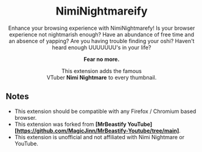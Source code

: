 <div align = center>

# NimiNightmareify

Enhance your browsing experience with NimiNightmarefy! 
Is your browser experience not nightmarish enough? 
Have an abundance of free time and an absence of yapping? 
Are you having trouble finding your oshi? 
Haven't heard enough UUUUUUU's in your life?

**Fear no more.**

This extension adds the famous  
VTuber **Nimi Nightmare** to every thumbnail.

[comment]: <> ( [![Button Download Firefox]][Download Firefox] )
[comment]: <> ( [![Button Download Chrome]][Download Chrome/Edge] )

</div>

## Notes

- This extension should be compatible with any Firefox / Chromium based browser.
- This extension was forked from **[MrBeastify YouTube][https://github.com/MagicJinn/MrBeastify-Youtube/tree/main]**.
- This extension is unofficial and not affiliated with Nimi Nightmare or YouTube.

<!----------------------------------------------------------------------------->

[Button Download Firefox]: https://img.shields.io/badge/Firefox-FF7139?style=for-the-badge&logoColor=white&logo=Firefox

[Button Download Chrome]: https://img.shields.io/badge/Chrome-4285F4?style=for-the-badge&logoColor=white&logo=GoogleChrome


[Download Firefox]: http://addons.mozilla.org/en-GB/firefox/addon/youtube-mrbeastify/
[Download Chrome]: http://chrome.google.com/webstore/detail/youtube-mrbeastify/dbmaeobgdodeimjdjnkipbfhgeldnmeb
